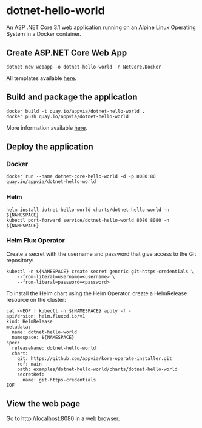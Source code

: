 # dotnet-hello-world

An ASP .NET Core 3.1 web application running on an Alpine Linux Operating System in a Docker container.

## Create ASP.NET Core Web App

```
dotnet new webapp -o dotnet-hello-world -n NetCore.Docker
```

All templates available [here](https://docs.microsoft.com/en-us/dotnet/core/tools/dotnet-new).

## Build and package the application

```
docker build -t quay.io/appvia/dotnet-hello-world .
docker push quay.io/appvia/dotnet-hello-world
```

More information available [here](https://docs.docker.com/engine/examples/dotnetcore/).

## Deploy the application

### Docker

```
docker run --name dotnet-core-hello-world -d -p 8080:80 quay.io/appvia/dotnet-hello-world
```

### Helm

```
helm install dotnet-hello-world charts/dotnet-hello-world -n ${NAMESPACE}
kubectl port-forward service/dotnet-hello-world 8080 8080 -n ${NAMESPACE}
```

### Helm Flux Operator

Create a secret with the username and password that give access to the Git repository:
```
kubectl -n ${NAMESPACE} create secret generic git-https-credentials \
    --from-literal=username=<username> \
    --from-literal=password=<password>
```

To install the Helm chart using the Helm Operator, create a HelmRelease resource on the cluster:
```
cat <<EOF | kubectl -n ${NAMESPACE} apply -f -
apiVersion: helm.fluxcd.io/v1
kind: HelmRelease
metadata:
  name: dotnet-hello-world
  namespace: ${NAMESPACE}
spec:
  releaseName: dotnet-hello-world
  chart:
    git: https://github.com/appvia/kore-operate-installer.git
    ref: main
    path: examples/dotnet-hello-world/charts/dotnet-hello-world
    secretRef:
      name: git-https-credentials
EOF
```

## View the web page

Go to http://localhost:8080 in a web browser.
